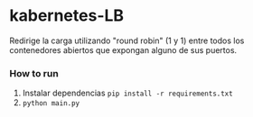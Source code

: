 # kabernetes-LB

Redirige la carga utilizando "round robin" (1 y 1) entre todos los contenedores abiertos que expongan alguno de sus puertos.

### How to run
1. Instalar dependencias `pip install -r requirements.txt`
2. `python main.py`
